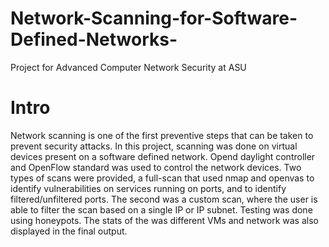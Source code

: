 # Network-Scanning-for-Software-Defined-Networks-
Project for Advanced Computer Network Security at ASU

<h1>Intro</h1>
<p>
Network scanning is one of the first preventive steps that can be taken to prevent security attacks. In this project, scanning was done
on virtual devices present on a software defined network. Opend daylight controller and OpenFlow standard was used to control the network
devices. Two types of scans were provided, a full-scan that used nmap and openvas to identify vulnerabilities on services running on ports,
and to identify filtered/unfiltered ports. The second was a custom scan, where the user is able to filter the scan based on a single IP or IP subnet.
Testing was done using honeypots. The stats of the was different VMs and network was also 
displayed in the final output.
</p>

